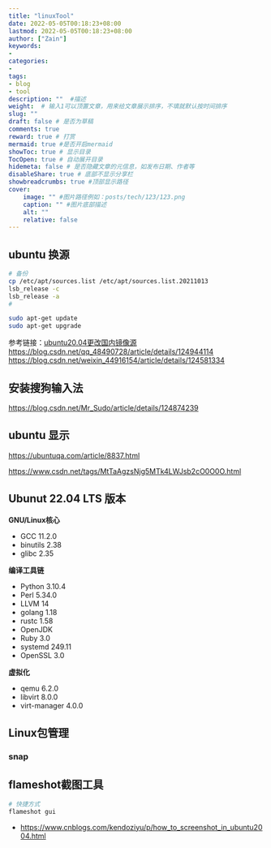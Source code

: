 ```yaml
---
title: "linuxTool"
date: 2022-05-05T00:18:23+08:00
lastmod: 2022-05-05T00:18:23+08:00
author: ["Zain"]
keywords: 
- 
categories: 
- 
tags: 
- blog
- tool
description: ""  #描述
weight:  # 输入1可以顶置文章，用来给文章展示排序，不填就默认按时间排序
slug: ""
draft: false # 是否为草稿
comments: true
reward: true # 打赏
mermaid: true #是否开启mermaid
showToc: true # 显示目录
TocOpen: true # 自动展开目录
hidemeta: false # 是否隐藏文章的元信息，如发布日期、作者等
disableShare: true # 底部不显示分享栏
showbreadcrumbs: true #顶部显示路径
cover:
    image: "" #图片路径例如：posts/tech/123/123.png
    caption: "" #图片底部描述
    alt: ""
    relative: false
---
```





## ubuntu 换源

```sh
# 备份
cp /etc/apt/sources.list /etc/apt/sources.list.20211013
lsb_release -c
lsb_release -a
# 

sudo apt-get update
sudo apt-get upgrade

```
参考链接：[ubuntu20.04更改国内镜像源](https://blog.csdn.net/qq_33706673/article/details/106869016)
https://blog.csdn.net/qq_48490728/article/details/124944114
https://blog.csdn.net/weixin_44916154/article/details/124581334


## 安装搜狗输入法
https://blog.csdn.net/Mr_Sudo/article/details/124874239

## ubuntu 显示

https://ubuntuqa.com/article/8837.html

https://www.csdn.net/tags/MtTaAgzsNjg5MTk4LWJsb2cO0O0O.html

## Ubunut 22.04 LTS 版本

**GNU/Linux核心**

* GCC 11.2.0
* binutils 2.38
* glibc 2.35

**编译工具链**

* Python 3.10.4
* Perl 5.34.0
* LLVM 14
* golang 1.18
* rustc 1.58
* OpenJDK
* Ruby 3.0
* systemd 249.11
* OpenSSL 3.0

**虚拟化**

* qemu 6.2.0
* libvirt 8.0.0
* virt-manager 4.0.0




## Linux包管理

### snap



## flameshot截图工具


```sh
# 快捷方式
flameshot gui


```

- https://www.cnblogs.com/kendoziyu/p/how_to_screenshot_in_ubuntu2004.html






